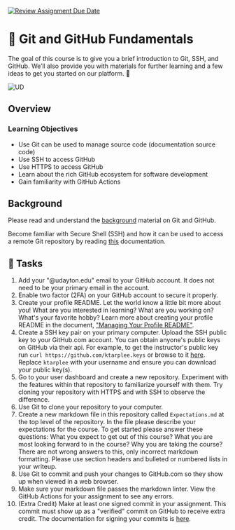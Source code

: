 [![Review Assignment Due Date](https://classroom.github.com/assets/deadline-readme-button-24ddc0f5d75046c5622901739e7c5dd533143b0c8e959d652212380cedb1ea36.svg)](https://classroom.github.com/a/2ZShKZx-)
# :wave: Git and GitHub Fundamentals

The goal of this course is to give you a brief introduction to Git, SSH, and GitHub. We’ll also provide you with materials for further learning and a few ideas to get you started on our platform. 🚀

![UD](https://upload.wikimedia.org/wikipedia/en/thumb/0/02/University_of_Dayton.svg/320px-University_of_Dayton.svg.png)

## Overview

### Learning Objectives

- Use Git can be used to manage source code (documentation source code)
- Use SSH to access GitHub
- Use HTTPS to access GitHub
- Learn about the rich GitHub ecosystem for software development
- Gain familiarity with GitHub Actions

## Background

Please read and understand the [background](./Background.md) material on Git and GitHub.  

Become familiar with Secure Shell (SSH) and how it can be used to access a remote Git repository by reading [this](https://docs.github.com/en/authentication/connecting-to-github-with-ssh) documentation.

## 📝 Tasks

1. Add your "@udayton.edu" email to your GitHub account.  It does not need to be your primary email in the account.
1. Enable two factor (2FA) on your GitHub account to secure it properly.
1. Create your profile README. Let the world know a little bit more about you! What are you interested in learning? What are you working on? What's your favorite hobby? Learn more about creating your profile README in the document, ["Managing Your Profile README"](https://docs.github.com/en/github/setting-up-and-managing-your-github-profile/managing-your-profile-readme).
1. Create a SSH key pair on your primary computer.  Upload the SSH public key to your GitHub.com account.  You can obtain anyone's public keys on GitHub via their api.  For example, to get the instructor's public key run `curl https://github.com/ktarplee.keys` or browse to it [here](https://github.com/ktarplee.keys).  Replace `ktarplee` with your username and ensure you can download your public key(s).
1. Go to your user dashboard and create a new repository. Experiment with the features within that repository to familiarize yourself with them.  Try cloning your repository with HTTPS and with SSH to observe the difference.
1. Use Git to clone your repository to your computer.
1. Create a new markdown file in this repository called `Expectations.md` at the top level of the repository. In the file please describe your expectations for the course.  To get started please answer these questions: What you expect to get out of this course?  What you are most looking forward to in the course?  Why you are taking the course?  There are not wrong answers to this, only incorrect markdown formatting.  Please use section headers and bulleted or numbered lists in your writeup.
1. Use Git to commit and push your changes to GitHub.com so they show up when viewed in a web browser.
1. Make sure your markdown file passes the markdown linter.  View the GitHub Actions for your assignment to see any errors.
1. (Extra Credit) Make at least one signed commit in your assignment.  This commit must show up as a "verified" commit on GitHub to receive extra credit.  The documentation for signing your commits is [here](https://docs.github.com/en/authentication/managing-commit-signature-verification/about-commit-signature-verification).
